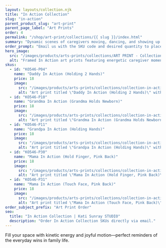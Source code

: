 ```yaml
---
layout: layouts/collection.njk
title: "In Action Collection"
slug: "in-action"
parent_product_slug: "art-print"
parent_page_label: "Art Prints"
order: 4
permalink: "/shop/art-print/collections/{{ slug }}/index.html"
summary: "Dynamic scenes of caregivers moving, dancing, and showing up."
order_prompt: "Email us with the SKU code and desired quantity to place your order."
hero_image:
  src: "/images/products/arts-prints/collections/ART PRINT - Collection ‘In Action’.jpg"
  alt: "Framed In Action art prints featuring energetic caregiver moments."
skus:
  - id: "KO546-P04"
    name: "Daddy In Action (Holding 2 Hands)"
    price: 18
    image:
      src: "/images/products/arts-prints/collections/collection-in-action/KO546-P04_Art print 8.5x11_Collection In Action_Daddy in action_holding 2 hands_green.jpg"
      alt: "Art print titled \"Daddy In Action (Holding 2 Hands)\" with holding 2 hands green illustration."
  - id: "KO546-P10"
    name: "Grandma In Action (Grandma Holds Newborn)"
    price: 18
    image:
      src: "/images/products/arts-prints/collections/collection-in-action/KO546-P10_Art print 8.5x11_Collection In Action_Grandma in action_Grandma holds newborn_orange.jpg"
      alt: "Art print titled \"Grandma In Action (Grandma Holds Newborn)\" with grandma holds newborn orange illustration."
  - id: "KO546-P11"
    name: "Grandpa In Action (Holding Hands)"
    price: 18
    image:
      src: "/images/products/arts-prints/collections/collection-in-action/KO546-P11_Art print 8.5x11_Collection In Action_Grandpa in Action_holding hands_gray green colored.jpg"
      alt: "Art print titled \"Grandpa In Action (Holding Hands)\" with holding hands gray green colored illustration."
  - id: "KO546-P30"
    name: "Mama In Action (Hold Finger, Pink Back)"
    price: 18
    image:
      src: "/images/products/arts-prints/collections/collection-in-action/KO546-P30_Art print 8.5x11_Collection In Action_Mama In Action - Hold Finger - Pink Back.jpg"
      alt: "Art print titled \"Mama In Action (Hold Finger, Pink Back)\" from the In Action Collection."
  - id: "KO546-P31"
    name: "Mama In Action (Touch Face, Pink Back)"
    price: 18
    image:
      src: "/images/products/arts-prints/collections/collection-in-action/KO546-P31_Art print 8.5x11_Collection In Action_Mama In Action - Touch Face - Pink Back.jpg"
      alt: "Art print titled \"Mama In Action (Touch Face, Pink Back)\" from the In Action Collection."
order_subject_prefix: "Art Print Order"
seo:
  title: "In Action Collection | Kati Sunray STUDIO"
  description: "Order In Action Collection SKUs directly via email."
---
```


Fill your space with kinetic energy and joyful motion—perfect reminders of the everyday wins in family life.
